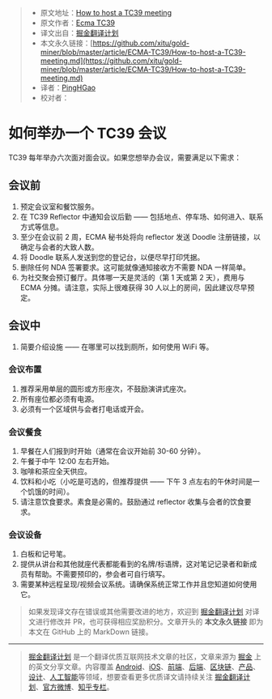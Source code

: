 > * 原文地址：[How to host a TC39 meeting](https://github.com/tc39/how-we-work/blob/master/host.md)
> * 原文作者：[Ecma TC39](https://github.com/tc39/how-we-work)
> * 译文出自：[掘金翻译计划](https://github.com/xitu/gold-miner)
> * 本文永久链接：[https://github.com/xitu/gold-miner/blob/master/article/ECMA-TC39/How-to-host-a-TC39-meeting.md](https://github.com/xitu/gold-miner/blob/master/article/ECMA-TC39/How-to-host-a-TC39-meeting.md)
> * 译者：[PingHGao](https://github.com/PingHGao)
> * 校对者：
# 如何举办一个 TC39 会议

TC39 每年举办六次面对面会议。如果您想举办会议，需要满足以下需求：

## 会议前
1. 预定会议室和餐饮服务。
1. 在 TC39 Reflector 中通知会议后勤 —— 包括地点、停车场、如何进入、联系方式等信息。
1. 至少在会议前 2 周，ECMA 秘书处将向 reflector 发送 Doodle 注册链接，以确定与会者的大致人数。
1. 将 Doodle 联系人发送到您的登记台，以便尽早打印凭据。
1. 删除任何 NDA 签署要求。这可能就像通知接收方不需要 NDA 一样简单。
1. 为社交聚会预订餐厅。具体哪一天是灵活的（第 1 天或第 2 天），费用与 ECMA 分摊。请注意，实际上很难获得 30 人以上的房间，因此建议尽早预定。

## 会议中
1. 简要介绍设施 —— 在哪里可以找到厕所，如何使用 WiFi 等。

### 会议布置
1. 推荐采用单层的圆形或方形座次，不鼓励演讲式座次。
1. 所有座位都必须有电源。
1. 必须有一个区域供与会者打电话或开会。

### 会议餐食
1. 早餐在人们报到时开始（通常在会议开始前 30-60 分钟）。
1. 午餐于中午 12:00 左右开始。
1. 咖啡和茶应全天供应。
1. 饮料和小吃（小吃是可选的，但推荐提供 —— 下午 3 点左右的午休时间是一个饥饿的时间）。
1. 请注意饮食要求。素食是必需的。鼓励通过 reflector 收集与会者的饮食要求。

### 会议设备
1. 白板和记号笔。
1. 提供从讲台和其他就座代表都能看到的名牌/标语牌，这对笔记记录者和新成员有帮助。不需要预印的，参会者可自行填写。
1. 需要某种远程呈现/视频会议系统。请确保系统正常工作并且您知道如何使用它。
> 如果发现译文存在错误或其他需要改进的地方，欢迎到 [掘金翻译计划](https://github.com/xitu/gold-miner) 对译文进行修改并 PR，也可获得相应奖励积分。文章开头的 **本文永久链接** 即为本文在 GitHub 上的 MarkDown 链接。
---
> [掘金翻译计划](https://github.com/xitu/gold-miner) 是一个翻译优质互联网技术文章的社区，文章来源为 [掘金](https://juejin.im) 上的英文分享文章。内容覆盖 [Android](https://github.com/xitu/gold-miner#android)、[iOS](https://github.com/xitu/gold-miner#ios)、[前端](https://github.com/xitu/gold-miner#前端)、[后端](https://github.com/xitu/gold-miner#后端)、[区块链](https://github.com/xitu/gold-miner#区块链)、[产品](https://github.com/xitu/gold-miner#产品)、[设计](https://github.com/xitu/gold-miner#设计)、[人工智能](https://github.com/xitu/gold-miner#人工智能)等领域，想要查看更多优质译文请持续关注 [掘金翻译计划](https://github.com/xitu/gold-miner)、[官方微博](http://weibo.com/juejinfanyi)、[知乎专栏](https://zhuanlan.zhihu.com/juejinfanyi)。
